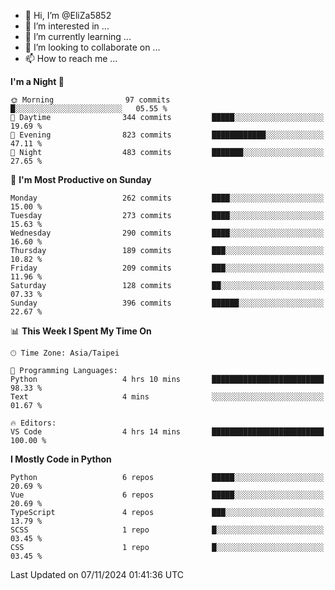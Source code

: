 - 👋 Hi, I’m @EliZa5852
- 👀 I’m interested in ...
- 🌱 I’m currently learning ...
- 💞️ I’m looking to collaborate on ...
- 📫 How to reach me ...

<!--START_SECTION:waka-->
**I'm a Night 🦉** 

```text
🌞 Morning                97 commits          █░░░░░░░░░░░░░░░░░░░░░░░░   05.55 % 
🌆 Daytime                344 commits         █████░░░░░░░░░░░░░░░░░░░░   19.69 % 
🌃 Evening                823 commits         ████████████░░░░░░░░░░░░░   47.11 % 
🌙 Night                  483 commits         ███████░░░░░░░░░░░░░░░░░░   27.65 % 
```
📅 **I'm Most Productive on Sunday** 

```text
Monday                   262 commits         ████░░░░░░░░░░░░░░░░░░░░░   15.00 % 
Tuesday                  273 commits         ████░░░░░░░░░░░░░░░░░░░░░   15.63 % 
Wednesday                290 commits         ████░░░░░░░░░░░░░░░░░░░░░   16.60 % 
Thursday                 189 commits         ███░░░░░░░░░░░░░░░░░░░░░░   10.82 % 
Friday                   209 commits         ███░░░░░░░░░░░░░░░░░░░░░░   11.96 % 
Saturday                 128 commits         ██░░░░░░░░░░░░░░░░░░░░░░░   07.33 % 
Sunday                   396 commits         ██████░░░░░░░░░░░░░░░░░░░   22.67 % 
```


📊 **This Week I Spent My Time On** 

```text
🕑︎ Time Zone: Asia/Taipei

💬 Programming Languages: 
Python                   4 hrs 10 mins       █████████████████████████   98.33 % 
Text                     4 mins              ░░░░░░░░░░░░░░░░░░░░░░░░░   01.67 % 

🔥 Editors: 
VS Code                  4 hrs 14 mins       █████████████████████████   100.00 % 
```

**I Mostly Code in Python** 

```text
Python                   6 repos             █████░░░░░░░░░░░░░░░░░░░░   20.69 % 
Vue                      6 repos             █████░░░░░░░░░░░░░░░░░░░░   20.69 % 
TypeScript               4 repos             ███░░░░░░░░░░░░░░░░░░░░░░   13.79 % 
SCSS                     1 repo              █░░░░░░░░░░░░░░░░░░░░░░░░   03.45 % 
CSS                      1 repo              █░░░░░░░░░░░░░░░░░░░░░░░░   03.45 % 
```




 Last Updated on 07/11/2024 01:41:36 UTC
<!--END_SECTION:waka-->
